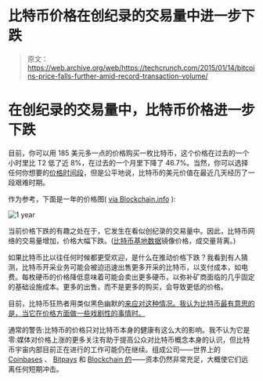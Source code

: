 # 比特币价格在创纪录的交易量中进一步下跌

> 原文：<https://web.archive.org/web/https://techcrunch.com/2015/01/14/bitcoins-price-falls-further-amid-record-transaction-volume/>

# 在创纪录的交易量中，比特币价格进一步下跌

目前，你可以用 185 美元多一点的价格购买一枚比特币，这个价格在过去的一个小时里比 T2 低了近 8%，在过去的一个月里下降了 46.7%。当然，你可以选择任何你想要的[价格时间段](https://web.archive.org/web/20230402011148/https://blockchain.info/charts/market-price?timespan=all&showDataPoints=false&daysAverageString=1&show_header=true&scale=0&address=)，但是公平地说，比特币的美元价值在最近几天经历了一段艰难时期。

作为参考，下面是一年的价格图( [via Blockchain.info](https://web.archive.org/web/20230402011148/https://blockchain.info/charts/market-price?timespan=1year&showDataPoints=false&daysAverageString=1&show_header=true&scale=0&address=) ):

![1 year](img/9e1769986cd4d4a92c6f7202696cc3e2.png)

当前价格下跌的有趣之处在于，它发生在看似创纪录的交易量中。因此，比特币网络的交易量增加，价格大幅下跌。([比特币基地数据](https://web.archive.org/web/20230402011148/https://www.coinbase.com/charts)镜像价格，成交量背离。)

如果比特币比以往任何时候都更受欢迎，是什么在推动价格下跌？我看到有人猜测，比特币开采业务可能会被迫迅速出售更多开采的比特币，以支付成本，如电费。每枚硬币的价格降低意味着可能会卖出更多硬币，以弥补矿商面临的几乎固定的基础设施成本。更多的出售，而不是更多的购买，会导致更低的价格。

目前，比特币狂热者用类似黑色幽默的[来应对这种情况。我认为比特币最有意思的是，当它在价格方面做一些戏剧性的事情时。](https://web.archive.org/web/20230402011148/http://www.reddit.com/r/Bitcoin/comments/2scz7t/bitcoin_price_opens_year_2015/)

通常的警告:比特币的价格只对比特币本身的健康有这么大的影响。我不认为它是零:媒体对价格上涨的更多关注有助于提高公众对比特币概念本身的认识，但比特币宇宙内部目前正在进行的工作可能仍在继续。组成公司——世界上的 [Coinbases](https://web.archive.org/web/20230402011148/https://www.crunchbase.com/organization/coinbase) 、 [Bitpays](https://web.archive.org/web/20230402011148/https://www.crunchbase.com/organization/bitpay) 和 [Blockchain 的](https://web.archive.org/web/20230402011148/https://www.crunchbase.com/organization/blockchain-info)——资本仍然非常充足，大概使它们远离任何短期冲击。